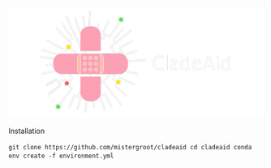 [![logo](https://raw.githubusercontent.com/mistergroot/cladeaid/refs/heads/main/cladeaid_logo.png)](https://github.com/mistergroot/cladeaid)

Installation

`git clone https://github.com/mistergroot/cladeaid
cd cladeaid
conda env create -f environment.yml`
